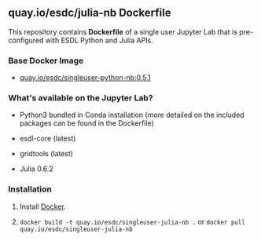 ## quay.io/esdc/julia-nb Dockerfile


This repository contains **Dockerfile** of a single user Jupyter Lab that is pre-configured with ESDL Python and Julia APIs.


### Base Docker Image

* [quay.io/esdc/singleuser-python-nb:0.5.1](https://quay.io/repository/esdc/singleuser-python-nb?tab=tags/)

### What's available on the Jupyter Lab?

* Python3 bundled in Conda installation (more detailed on the included packages can be found in the Dockerfile)

* esdl-core (latest)

* gridtools (latest)

* Julia 0.6.2


### Installation

1. Install [Docker](https://www.docker.com/).

2. `docker build -t quay.io/esdc/singleuser-julia-nb .` or `docker pull quay.io/esdc/singleuser-julia-nb`
